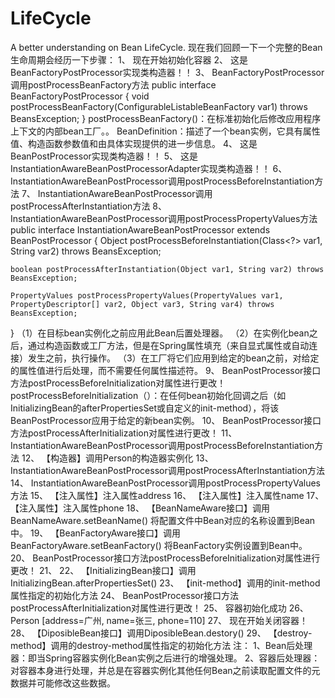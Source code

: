 # LifeCycle
A better understanding on Bean LifeCycle.
现在我们回顾一下一个完整的Bean生命周期会经历一下步骤：
1、	现在开始初始化容器
2、	这是BeanFactoryPostProcessor实现类构造器！！
3、	BeanFactoryPostProcessor调用postProcessBeanFactory方法
public interface BeanFactoryPostProcessor {
    void postProcessBeanFactory(ConfigurableListableBeanFactory var1) throws BeansException;
}
postProcessBeanFactory()：在标准初始化后修改应用程序上下文的内部bean工厂。。
BeanDefinition：描述了一个bean实例，它具有属性值、构造函数参数值和由具体实现提供的进一步信息。
4、	这是BeanPostProcessor实现类构造器！！
5、	这是InstantiationAwareBeanPostProcessorAdapter实现类构造器！！
6、	InstantiationAwareBeanPostProcessor调用postProcessBeforeInstantiation方法
7、	InstantiationAwareBeanPostProcessor调用postProcessAfterInstantiation方法
8、	InstantiationAwareBeanPostProcessor调用postProcessPropertyValues方法
public interface InstantiationAwareBeanPostProcessor extends BeanPostProcessor {
    Object postProcessBeforeInstantiation(Class<?> var1, String var2) throws BeansException;

    boolean postProcessAfterInstantiation(Object var1, String var2) throws BeansException;

    PropertyValues postProcessPropertyValues(PropertyValues var1, PropertyDescriptor[] var2, Object var3, String var4) throws BeansException;
}
（1）在目标bean实例化之前应用此Bean后置处理器。
（2）在实例化bean之后，通过构造函数或工厂方法，但是在Spring属性填充（来自显式属性或自动连接）发生之前，执行操作。
（3）在工厂将它们应用到给定的bean之前，对给定的属性值进行后处理，而不需要任何属性描述符。
9、	BeanPostProcessor接口方法postProcessBeforeInitialization对属性进行更改！
postProcessBeforeInitialization（）：在任何bean初始化回调之后（如InitializingBean的afterPropertiesSet或自定义的init-method），将该BeanPostProcessor应用于给定的新bean实例。
10、	BeanPostProcessor接口方法postProcessAfterInitialization对属性进行更改！
11、	InstantiationAwareBeanPostProcessor调用postProcessBeforeInstantiation方法
12、	【构造器】调用Person的构造器实例化
13、	InstantiationAwareBeanPostProcessor调用postProcessAfterInstantiation方法
14、	InstantiationAwareBeanPostProcessor调用postProcessPropertyValues方法
15、	【注入属性】注入属性address
16、	【注入属性】注入属性name
17、	【注入属性】注入属性phone
18、	【BeanNameAware接口】调用BeanNameAware.setBeanName()
将配置文件中Bean对应的名称设置到Bean中。
19、	【BeanFactoryAware接口】调用BeanFactoryAware.setBeanFactory()
将BeanFactory实例设置到Bean中。
20、	BeanPostProcessor接口方法postProcessBeforeInitialization对属性进行更改！
21、	
22、	【InitializingBean接口】调用InitializingBean.afterPropertiesSet()
23、	【init-method】调用<bean>的init-method属性指定的初始化方法
24、	BeanPostProcessor接口方法postProcessAfterInitialization对属性进行更改！
25、	容器初始化成功
26、	Person [address=广州, name=张三, phone=110]
27、	现在开始关闭容器！
28、	【DiposibleBean接口】调用DiposibleBean.destory()
29、	【destroy-method】调用<bean>的destroy-method属性指定的初始化方法
注：
1、Bean后处理器：即当Spring容器实例化Bean实例之后进行的增强处理。
2、容器后处理器：对容器本身进行处理，并总是在容器实例化其他任何Bean之前读取配置文件的元数据并可能修改这些数据。
